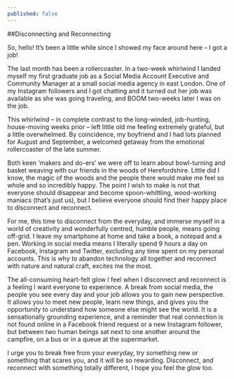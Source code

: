 ```yaml
---
published: false
---
```

##Disconnecting and Reconnecting

So, hello! It’s been a little while since I showed my face around here – I got a job! 

The last month has been a rollercoaster. In a two-week whirlwind I landed myself my first graduate job as a Social Media Account Executive and Community Manager at a small social media agency in east London. One of my Instagram followers and I got chatting and it turned out her job was available as she was going traveling, and BOOM two-weeks later I was on the job. 

This whirlwind – in complete contrast to the long-winded, job-hunting, house-moving weeks prior – left little old me feeling extremely grateful, but a little overwhelmed. By coincidence, my boyfriend and I had lots planned for August and September, a welcomed getaway from the emotional rollercoaster of the late summer.  

Both keen ‘makers and do-ers’ we were off to learn about bowl-turning and basket weaving with our friends in the woods of Herefordshire. Little did I know, the magic of the woods and the people there would make me feel so whole and so incredibly happy. The point I wish to make is not that everyone should disappear and become spoon-whittling, wood-working maniacs (that’s just us), but I believe everyone should find their happy place to disconnect and reconnect. 

For me, this time to disconnect from the everyday, and immerse myself in a world of creativity and wonderfully centred, humble people, means going off-grid. I leave my smartphone at home and take a book, a notepad and a pen. Working in social media means I literally spend 9 hours a day on Facebook, Instagram and Twitter, excluding any time spent on my personal accounts. This is why to abandon technology all together and reconnect with nature and natural craft, excites me the most.

The all-consuming heart-felt glow I feel when I disconnect and reconnect is a feeling I want everyone to experience. A break from social media, the people you see every day and your job allows you to gain new perspective. It allows you to meet new people, learn new things, and gives you the opportunity to understand how someone else might see the world. It is a sensationally grounding experience, and a reminder that real connection is not found online in a Facebook friend request or a new Instagram follower, but between two human beings sat next to one another around the campfire, on a bus or in a queue at the supermarket.

I urge you to break free from your everyday, try something new or something that scares you, and it will be so rewarding. Disconnect, and reconnect with something totally different, I hope you feel the glow too. 
